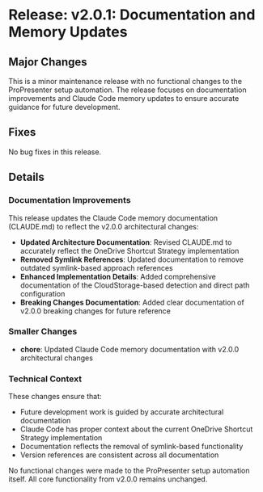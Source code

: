 # Release: v2.0.1: Documentation and Memory Updates

## Major Changes

This is a minor maintenance release with no functional changes to the ProPresenter setup automation. The release focuses on documentation improvements and Claude Code memory updates to ensure accurate guidance for future development.

## Fixes

No bug fixes in this release.

## Details

### Documentation Improvements

This release updates the Claude Code memory documentation (CLAUDE.md) to reflect the v2.0.0 architectural changes:

- **Updated Architecture Documentation**: Revised CLAUDE.md to accurately reflect the OneDrive Shortcut Strategy implementation
- **Removed Symlink References**: Updated documentation to remove outdated symlink-based approach references
- **Enhanced Implementation Details**: Added comprehensive documentation of the CloudStorage-based detection and direct path configuration
- **Breaking Changes Documentation**: Added clear documentation of v2.0.0 breaking changes for future reference

### Smaller Changes

- **chore**: Updated Claude Code memory documentation with v2.0.0 architectural changes

### Technical Context

These changes ensure that:

- Future development work is guided by accurate architectural documentation
- Claude Code has proper context about the current OneDrive Shortcut Strategy implementation
- Documentation reflects the removal of symlink-based functionality
- Version references are consistent across all documentation

No functional changes were made to the ProPresenter setup automation itself. All core functionality from v2.0.0 remains unchanged.
